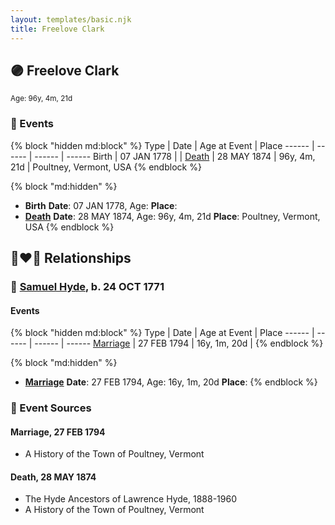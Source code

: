 ```yaml
---
layout: templates/basic.njk
title: Freelove Clark
---
```

## 🟣 Freelove Clark
<small>Age: 96y, 4m, 21d</small>

### 📆 Events

{% block "hidden md:block" %}
Type | Date | Age at Event | Place
------ | ------ | ------ | ------
Birth | 07 JAN 1778 |  |
[Death](#event-event-4) | 28 MAY 1874 | 96y, 4m, 21d | Poultney, Vermont, USA
{% endblock %}

{% block "md:hidden" %}
- **Birth**
**Date**: 07 JAN 1778, Age:
**Place**:
- **[Death](#event-event-4)**
**Date**: 28 MAY 1874, Age: 96y, 4m, 21d
**Place**: Poultney, Vermont, USA
{% endblock %}

## 👩‍❤️‍👨 Relationships

### 🔵 [Samuel Hyde](/people/9/99101312), b. 24 OCT 1771

#### Events

{% block "hidden md:block" %}
Type | Date | Age at Event | Place
------ | ------ | ------ | ------
[Marriage](#event-family-0-event-0) | 27 FEB 1794 | 16y, 1m, 20d |
{% endblock %}

{% block "md:hidden" %}
- **[Marriage](#event-family-0-event-0)**
**Date**: 27 FEB 1794, Age: 16y, 1m, 20d
**Place**:
{% endblock %}

### 📰 Event Sources

#### <a id="event-family-0-event-0"></a> Marriage, 27 FEB 1794
* A History of the Town of Poultney, Vermont

#### <a id="event-event-4"></a> Death, 28 MAY 1874
* The Hyde Ancestors of Lawrence Hyde, 1888-1960
* A History of the Town of Poultney, Vermont